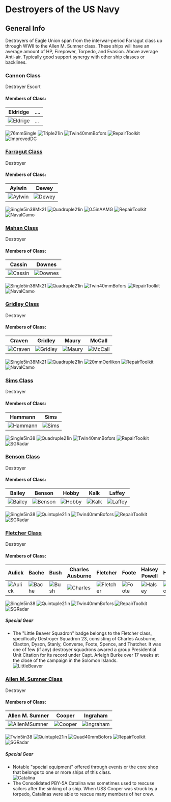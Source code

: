 # Destroyers of the US Navy

## General Info

Destroyers of Eagle Union span from the interwar-period Farragut class up through WWII to the Allen M. Sumner class. These ships will have an average amount of HP, Firepower, Torpedo, and Evasion. Above average Anti-air. Typically good support synergy with other ship classes or backlines.


### Cannon Class

Destroyer Escort <br/>

#### Members of Class: <br/>
Eldridge | ....
| ----- | ----- |
![Eldrige](/Icons/Ship/EagleUnion/Eldridge.png) |      ...        <br/>

![76mmSingle](/Icons/Equipment/Guns/DD/3in50.png)
![Triple21in](/Icons/Equipment/Torpedo/Surface/21inTripleUSN.png)
![Twin40mmBofors](/Icons/Equipment/AA/Twin40mmUSN.png)
![RepairToolkit](/Icons/Equipment/Auxiliary/RepairToolkit.png)
![ImprovedDC](/Icons/Equipment/Auxiliary/ImprovedDepthCharge.png) <br/>

### [Farragut Class](/History/USN/DD/FarragutClass.md) <br/>

Destroyer <br/>

#### Members of Class: <br/>
Aylwin | Dewey
| ------ | ------ |
![Aylwin](/Icons/Ship/EagleUnion/Aylwin.png) | ![Dewey](/Icons/Ship/EagleUnion/Dewey.png) <br/>

![Single5in38Mk21](/Icons/Equipment/Guns/DD/5in38Mk21.png)
![Quadruple21in](/Icons/Equipment/Torpedo/Surface/21inQuadrupleUSN.png)
![0.5inAAMG](/Icons/Equipment/AA/0.5inAAMG.png)
![RepairToolkit](/Icons/Equipment/Auxiliary/RepairToolkit.png)
![NavalCamo](/Icons/Equipment/Auxiliary/NavalCamouflage.png) <br/>

### [Mahan Class](/History/USN/DD/MahanClass.md) <br/>

Destroyer <br/>

#### Members of Class: <br/>
Cassin | Downes
| ------ | ------ |
![Cassin](/Icons/Ship/EagleUnion/Cassin.png) | ![Downes](/Icons/Ship/EagleUnion/Downes.png) <br/>

![Single5in38Mk21](/Icons/Equipment/Guns/DD/5in38Mk21.png)
![Quadruple21in](/Icons/Equipment/Torpedo/Surface/21inQuadrupleUSN.png)
![Twin40mmBofors](/Icons/Equipment/AA/Twin40mmUSN.png)
![RepairToolkit](/Icons/Equipment/Auxiliary/RepairToolkit.png)
![NavalCamo](/Icons/Equipment/Auxiliary/NavalCamouflage.png) <br/>

### [Gridley Class](/History/USN/DD/GridleyClass.md) <br/>

Destroyer <br/>

#### Members of Class: <br/>
Craven | Gridley | Maury | McCall
| ------ | ------ | ------ | ------ |
![Craven](/Icons/Ship/EagleUnion/Craven.png) | ![Gridley](/Icons/Ship/EagleUnion/Gridley.png) | ![Maury](/Icons/Ship/EagleUnion/Maury.png) | ![McCall](/Icons/Ship/EagleUnion/McCall.png) <br/>

![Single5in38Mk21](/Icons/Equipment/Guns/DD/5in38Mk21.png)
![Quadruple21in](/Icons/Equipment/Torpedo/Surface/21inQuadrupleUSN.png)
![20mmOerlikon](/Icons/Equipment/AA/20mmOerlikon.png)
![RepairToolkit](/Icons/Equipment/Auxiliary/RepairToolkit.png)
![NavalCamo](/Icons/Equipment/Auxiliary/NavalCamouflage.png) <br/>

### [Sims Class](/History/USN/DD/SimsClass.md) <br/>

Destroyer <br/>

#### Members of Class: <br/>
Hammann | Sims
| ------ | ------ |
![Hammann](/Icons/Ship/EagleUnion/Hammann.png) | ![Sims](/Icons/Ship/EagleUnion/Sims.png) <br/>

![Single5in38](/Icons/Equipment/Guns/DD/5in38.png)
![Quadruple21in](/Icons/Equipment/Torpedo/Surface/21inQuadrupleUSN.png)
![Twin40mmBofors](/Icons/Equipment/AA/Twin40mmUSN.png)
![RepairToolkit](/Icons/Equipment/Auxiliary/RepairToolkit.png)
![SGRadar](/Icons/Equipment/Auxiliary/SGRadar.png) <br/>

### [Benson Class](/History/USN/DD/BensonClass.md) <br/>

Destroyer <br/>

#### Members of Class: <br/>
Bailey | Benson | Hobby | Kalk | Laffey
| ------ | ------ | ------ | ------ | ------ |
![Bailey](/Icons/Ship/EagleUnion/Bailey.png) | ![Benson](/Icons/Ship/EagleUnion/Benson.png) | ![Hobby](/Icons/Ship/EagleUnion/Hobby.png) | ![Kalk](/Icons/Ship/EagleUnion/Kalk.png) | ![Laffey](/Icons/Ship/EagleUnion/Laffey.png) <br/>


![Single5in38](/Icons/Equipment/Guns/DD/5in38.png)
![Quintuple21in](/Icons/Equipment/Torpedo/Surface/21inQuintupleUSN.png)
![Twin40mmBofors](/Icons/Equipment/AA/Twin40mmUSN.png)
![RepairToolkit](/Icons/Equipment/Auxiliary/RepairToolkit.png)
![SGRadar](/Icons/Equipment/Auxiliary/SGRadar.png) <br/>

### [Fletcher Class](/History/USN/DD/FletcherClass.md) <br/>

Destroyer <br/>

#### Members of Class: <br/>
Aulick | Bache | Bush | Charles Ausburne | Fletcher | Foote | Halsey Powell | Hazelwood | Jenkins | Kimberly | Morrison | Mullany | Nicholas | Radford | Smalley | Spence | Stanly | Stephen Potter | Thatcher <br/>
| ------ | ------ | ------ | ------ | ------ | ------ | ------ | ------ | ------ | ------ | ------ | ------ | ------ | ------ | ------ | ------ | ------ | ------ | ------ |
![Aulick](/Icons/Ship/EagleUnion/Aulick.png) | ![Bache](/Icons/Ship/EagleUnion/Bache.png) | ![Bush](/Icons/Ship/EagleUnion/Bush.png) | ![Charles](/Icons/Ship/EagleUnion/Charles_Ausburne.png) | ![Fletcher](/Icons/Ship/EagleUnion/Fletcher.png) | ![Foote](/Icons/Ship/EagleUnion/Foote.png) | ![Halsey](/Icons/Ship/EagleUnion/Halsey_Powell.png) | ![Hazelwood](/Icons/Ship/EagleUnion/Hazelwood.png) | ![Jenkins](/Icons/Ship/EagleUnion/Jenkins.png) | ![Kimberly](/Icons/Ship/EagleUnion/Kimberly.png) | ![Morrison](/Icons/Ship/EagleUnion/Morrison.png) | ![Mullany](/Icons/Ship/EagleUnion/Mullany.png) | ![Nicholas](/Icons/Ship/EagleUnion/Nicholas.png) | ![Radford](/Icons/Ship/EagleUnion/Radford.png) | ![Smalley](/Icons/Ship/EagleUnion/Smalley.png) | ![Spence](/Icons/Ship/EagleUnion/Spence.png) | ![Stanly](/Icons/Ship/EagleUnion/Stanly.png) | ![Potter](/Icons/Ship/EagleUnion/Stephen_Potter.png) | ![Thatcher](/Icons/Ship/EagleUnion/Thatcher.png) <br/>

![Single5in38](/Icons/Equipment/Guns/DD/5in38.png)
![Quintuple21in](/Icons/Equipment/Torpedo/Surface/21inQuintupleUSN.png)
![Twin40mmBofors](/Icons/Equipment/AA/Twin40mmUSN.png)
![RepairToolkit](/Icons/Equipment/Auxiliary/RepairToolkit.png)
![SGRadar](/Icons/Equipment/Auxiliary/SGRadar.png) <br/>


##### Special Gear <br/>


* The "Little Beaver Squadron" badge belongs to the Fletcher class, specifically  Destroyer Squadron 23, consisting of Charles Ausburne, Claxton, Dyson, Stanly, Converse, Foote, Spence, and Thatcher. It was one of few (if any) destroyer squadrons awared a group Presidential Unit Citation for its record under Capt. Arleigh Burke over 17 weeks at the close of the campaign in the Solomon Islands.  <br/>
![LittleBeaver](/Icons/Equipment/Auxiliary/BeaverBadge.png) <br/>

### [Allen M. Sumner Class](/History/USN/DD/AllenMSumnerClass.md) <br/>

Destroyer <br/>

#### Members of Class: <br/>
Allen M. Sumner | Cooper | Ingraham <br/>
| ------ | ------ | ------ |
![AllenMSumner](/Icons/Ship/EagleUnion/AllenMSumner.png) | ![Cooper](/Icons/Ship/EagleUnion/Cooper.png) | ![Ingraham](/Icons/Ship/EagleUnion/Ingraham.png) <br/>

![Twin5in38](/Icons/Equipment/Guns/DD/5in38Mk38.png)
![Quintuple21in](/Icons/Equipment/Torpedo/Surface/21inQuintupleUSN.png)
![Quad40mmBofors](/Icons/Equipment/AA/Quad40mmUSN.png)
![RepairToolkit](/Icons/Equipment/Auxiliary/RepairToolkit.png)
![SGRadar](/Icons/Equipment/Auxiliary/SGRadar.png) <br/>

##### Special Gear <br/>
* Notable "special equipment" offered through events or the core shop that belongs to one or more ships of this class.<br/>
![Catalina](/Icons/Equipment/Auxiliary/PBY-5ACatalina.png)
* The Consolidated PBY-5A Catalina was sometimes used to rescuse sailors after the sinking of a ship. When USS Cooper was struck by a torpedo, Catalinas were able to rescue many members of her crew. <br/>

